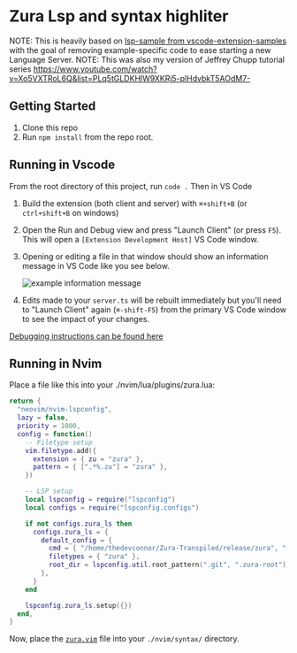 # Zura Lsp and syntax highliter

NOTE: This is heavily based on [lsp-sample from vscode-extension-samples][sample] with the goal of removing example-specific code to ease starting a new Language Server.
NOTE: This was also my version of Jeffrey Chupp tutorial series <https://www.youtube.com/watch?v=Xo5VXTRoL6Q&list=PLq5tGLDKHlW9XKRj5-plHdvbkT5AOdM7->

## Getting Started

1. Clone this repo
2. Run `npm install` from the repo root.

## Running in Vscode

From the root directory of this project, run `code .` Then in VS Code

1. Build the extension (both client and server) with `⌘+shift+B` (or `ctrl+shift+B` on windows)
2. Open the Run and Debug view and press "Launch Client" (or press `F5`). This will open a `[Extension Development Host]` VS Code window.
3. Opening or editing a file in that window should show an information message in VS Code like you see below.

   ![example information message](https://semanticart.com/misc-images/minimum-viable-vscode-language-server-extension-info-message.png)

4. Edits made to your `server.ts` will be rebuilt immediately but you'll need to "Launch Client" again (`⌘-shift-F5`) from the primary VS Code window to see the impact of your changes.

[Debugging instructions can be found here][debug]

[debug]: https://code.visualstudio.com/api/language-extensions/language-server-extension-guide#debugging-both-client-and-server
[sample]: https://github.com/microsoft/vscode-extension-samples/tree/main/lsp-sample
[publish]: https://code.visualstudio.com/api/working-with-extensions/publishing-extension
[vsix]: https://code.visualstudio.com/api/working-with-extensions/publishing-extension#packaging-extensions

## Running in Nvim

Place a file like this into your ./nvim/lua/plugins/zura.lua:

```lua
return {
  "neovim/nvim-lspconfig",
  lazy = false,
  priority = 1000,
  config = function()
    -- Filetype setup
    vim.filetype.add({
      extension = { zu = "zura" },
      pattern = { [".*%.zu"] = "zura" },
    })

    -- LSP setup
    local lspconfig = require("lspconfig")
    local configs = require("lspconfig.configs")

    if not configs.zura_ls then
      configs.zura_ls = {
        default_config = {
          cmd = { "/home/thedevconnor/Zura-Transpiled/release/zura", "-lsp" },
          filetypes = { "zura" },
          root_dir = lspconfig.util.root_pattern(".git", ".zura-root"),
        },
      }
    end

    lspconfig.zura_ls.setup({})
  end,
}
```

Now, place the [`zura.vim`](./zura.vim) file into your `./nvim/syntax/` directory.
